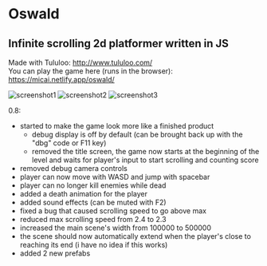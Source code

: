 # Oswald
## Infinite scrolling 2d platformer written in JS

Made with Tululoo: http://www.tululoo.com/  
You can play the game here (runs in the browser): https://micai.netlify.app/oswald/

![screenshot1](https://cdn.discordapp.com/attachments/667901505420132375/978039108712693760/scr1.png)
![screenshot2](https://cdn.discordapp.com/attachments/667901505420132375/978039109048221736/scr2.png)
![screenshot3](https://cdn.discordapp.com/attachments/667901505420132375/978039109438279761/scr3.png)


0.8:
  - started to make the game look more like a finished product
    - debug display is off by default (can be brought back up with the "dbg" code or F11 key)
	- removed the title screen, the game now starts at the beginning of the level and waits for player's input to start scrolling and counting score
  - removed debug camera controls
  - player can now move with WASD and jump with spacebar
  - player can no longer kill enemies while dead
  - added a death animation for the player
  - added sound effects (can be muted with F2)
  - fixed a bug that caused scrolling speed to go above max
  - reduced max scrolling speed from 2.4 to 2.3
  - increased the main scene's width from 100000 to 500000
  - the scene should now automatically extend when the player's close to reaching its end (i have no idea if this works)
  - added 2 new prefabs
